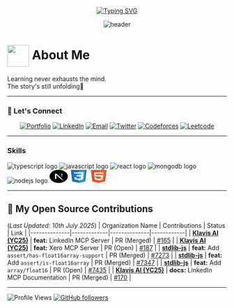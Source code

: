 <div align="center">
  
[![Typing SVG](https://readme-typing-svg.herokuapp.com?font=Fira+Code&size=30&duration=3000&pause=1000&color=00D8FF&center=true&vCenter=true&width=600&lines=Hey+there!+I'm+Uday+Kakade+%F0%9F%91%8B;Open-Source+Contributor+%F0%9F%8C%9F;Contributor+@+stdlib-js+%F0%9F%9A%80;Full+Stack+Developer+%F0%9F%92%BB;Competitive+Programmer)](https://git.io/typing-svg)


![header](https://capsule-render.vercel.app/api?text=Hi,%20I'm%20Uday.&animation=fadeIn&type=waving&color=gradient&height=100)

</div>

# <img src="https://em-content.zobj.net/source/skype/289/man-technologist_1f468-200d-1f4bb.png" height="50px" width="50px" align="center"/> About Me
<p>Learning never exhausts the mind. 
<br/>
The story's still unfolding🚀</p>

---

### 🌱 Let's Connect

<div align="center">

[![Portfolio](https://img.shields.io/badge/Portfolio-purple?style=for-the-badge)](https://udaykakade.vercel.app/)
[![LinkedIn](https://img.shields.io/badge/LinkedIn-0077B5?style=for-the-badge&logo=linkedin&logoColor=white)](https://www.linkedin.com/in/uday-kakade-676879348/)
[![Email](https://img.shields.io/badge/Email-D14836?style=for-the-badge&logo=gmail&logoColor=white)](mailto:udaykakade2525@gmail.com)
[![Twitter](https://img.shields.io/badge/Twitter-black?style=for-the-badge)](https://x.com/UdayKakade25)
[![Codeforces](https://img.shields.io/badge/-Codeforces-1F8ACB?style=for-the-badge&logo=codeforces&logoColor=white)](https://codeforces.com/profile/udaykakade2525)
[![Leetcode](https://img.shields.io/badge/-LeetCode-F89F1B?style=for-the-badge&logo=leetcode&logoColor=white)](https://leetcode.com/u/udaykakade2525/)

</div>

---

### Skills

<div align="left">
  <img src="https://cdn.jsdelivr.net/gh/devicons/devicon/icons/typescript/typescript-plain.svg" height="30" width="42" alt="typescript logo"  />
  <img src="https://cdn.jsdelivr.net/gh/devicons/devicon/icons/javascript/javascript-original.svg" height="30" width="42" alt="javascript logo"  />
  <img src="https://cdn.jsdelivr.net/gh/devicons/devicon/icons/react/react-original.svg" height="30" width="42" alt="react logo"  />
  <img src="https://cdn.jsdelivr.net/gh/devicons/devicon/icons/mongodb/mongodb-original.svg" height="30" width="42" alt="mongodb logo"  />
  <img src="https://cdn.jsdelivr.net/gh/devicons/devicon/icons/nodejs/nodejs-original.svg" height="30" width="42" alt="nodejs logo"  />
  <img src="https://github.com/devicons/devicon/blob/v2.16.0/icons/nextjs/nextjs-original.svg" height="30" width="42" alt="Nextjs logo"  />
  <img src="https://github.com/devicons/devicon/blob/v2.16.0/icons/css3/css3-original.svg" height="30" width="42" alt="HTML logo"  />
  <img src="https://github.com/devicons/devicon/blob/v2.16.0/icons/html5/html5-original.svg" height="30" width="42" alt="CSS logo"  />
</div>

---

## 🚀 My Open Source Contributions
(_Last Updated: 10th July 2025_)
| Organization Name | Contributions | Status | Link |
|--------------|-------------|--------------|------------|
| [**Klavis AI (YC25)**](https://github.com/Klavis-AI) | **feat:** LinkedIn MCP Server | PR (Merged) | [#165](https://github.com/Klavis-AI/klavis/pull/165) |
| [**Klavis AI (YC25)**](https://github.com/Klavis-AI) | **feat:** Xero MCP Server | PR (Open) | [#187](https://github.com/Klavis-AI/klavis/pull/187) |
| [**stdlib-js**](https://github.com/stdlib-js) | **feat:** Add `assert/has-float16array-support` | PR (Merged) | [#7273](https://github.com/stdlib-js/stdlib/pull/7273) |
| [**stdlib-js**](https://github.com/stdlib-js) | **feat:** Add `assert/is-float16array` | PR (Merged) | [#7347](https://github.com/stdlib-js/stdlib/pull/7347) |
| [**stdlib-js**](https://github.com/stdlib-js) | **feat:** Add `array/float16` | PR (Open) | [#7435](https://github.com/stdlib-js/stdlib/pull/7435) |
| [**Klavis AI (YC25)**](https://github.com/Klavis-AI) | **docs:** LinkedIn MCP Documentation | PR (Merged) | [#170](https://github.com/Klavis-AI/klavis/pull/170) |

---
![Profile Views](https://komarev.com/ghpvc/?username=udaykakade25&color=blueviolet&style=for-the-badge&label=PROFILE+VIEWS)
[![GitHub followers](https://img.shields.io/github/followers/udaykakade25?style=for-the-badge&color=orange&labelColor=ce7b00)](https://github.com/udaykakade25)
